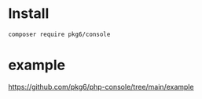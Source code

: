 # Install

```
composer require pkg6/console
```

# example

https://github.com/pkg6/php-console/tree/main/example